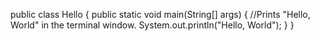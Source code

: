 public class Hello {
  public static void main(String[] args) {
    //Prints "Hello, World" in the terminal window.
    System.out.println("Hello, World");
   }
}    

